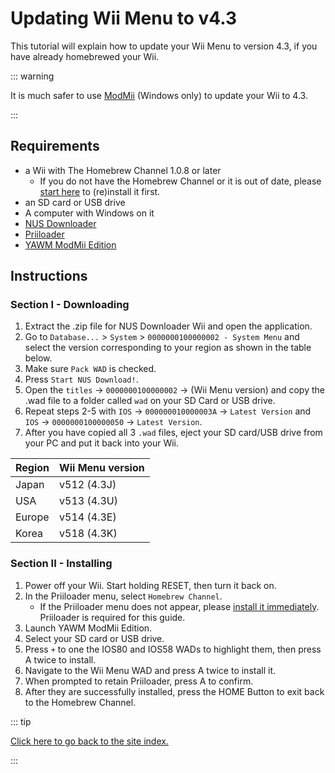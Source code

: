 # Updating Wii Menu to v4.3

This tutorial will explain how to update your Wii Menu to version 4.3, if you have already homebrewed your Wii.

::: warning

It is much safer to use [ModMii](modmii) (Windows only) to update your Wii to 4.3.

:::

## Requirements

- a Wii with The Homebrew Channel 1.0.8 or later
    - If you do not have the Homebrew Channel or it is out of date, please [start here](get-started) to (re)install it first.
- an SD card or USB drive
- A computer with Windows on it
- [NUS Downloader](https://github.com/WiiDatabase/nusdownloader/releases/latest)
- [Priiloader](priiloader)
- [YAWM ModMii Edition](https://oscwii.org/library/app/yawmme)

## Instructions

### Section I - Downloading

1. Extract the .zip file for NUS Downloader Wii and open the application.
2. Go to `Database...` > `System` > `0000000100000002 - System Menu` and select the version corresponding to your region as shown in the table below.
3. Make sure `Pack WAD` is checked.
4. Press `Start NUS Download!`.
5. Open the `titles` -> `0000000100000002` -> (Wii Menu version) and copy the .wad file to a folder called `wad` on your SD Card or USB drive.
6. Repeat steps 2-5 with `IOS` -> `000000010000003A` -> `Latest Version` and `IOS` -> `0000000100000050` -> `Latest Version`.
7. After you have copied all 3 `.wad` files, eject your SD card/USB drive from your PC and put it back into your Wii.

| Region | Wii Menu version                               |
| ------ | ---------------------------------------------- |
| Japan  | v512 (4.3J) |
| USA    | v513 (4.3U) |
| Europe | v514 (4.3E) |
| Korea  | v518 (4.3K) |

### Section II - Installing

1. Power off your Wii. Start holding RESET, then turn it back on.
2. In the Priiloader menu, select `Homebrew Channel`.
    - If the Priiloader menu does not appear, please [install it immediately](priiloader). Priiloader is required for this guide.
3. Launch YAWM ModMii Edition.
4. Select your SD card or USB drive.
5. Press `+` to one the IOS80 and IOS58 WADs to highlight them, then press A twice to install.
6. Navigate to the Wii Menu WAD and press A twice to install it.
7. When prompted to retain Priiloader, press A to confirm.
8. After they are successfully installed, press the HOME Button to exit back to the Homebrew Channel.

::: tip

[Click here to go back to the site index.](site-navigation)

:::
